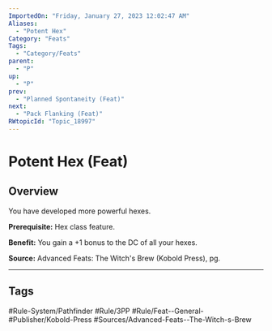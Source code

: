```yaml
---
ImportedOn: "Friday, January 27, 2023 12:02:47 AM"
Aliases:
  - "Potent Hex"
Category: "Feats"
Tags:
  - "Category/Feats"
parent:
  - "P"
up:
  - "P"
prev:
  - "Planned Spontaneity (Feat)"
next:
  - "Pack Flanking (Feat)"
RWtopicId: "Topic_18997"
---
```

# Potent Hex (Feat)
## Overview
You have developed more powerful hexes.

**Prerequisite:** Hex class feature.

**Benefit:** You gain a +1 bonus to the DC of all your hexes.

**Source:** Advanced Feats: The Witch's Brew (Kobold Press), pg.


---
## Tags
#Rule-System/Pathfinder #Rule/3PP #Rule/Feat--General- #Publisher/Kobold-Press #Sources/Advanced-Feats--The-Witch-s-Brew

